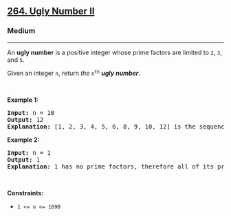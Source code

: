 <h2><a href="https://leetcode.com/problems/ugly-number-ii/">264. Ugly Number II</a></h2><h3>Medium</h3><hr><div style="user-select: auto;"><p style="user-select: auto;">An <strong style="user-select: auto;">ugly number</strong> is a positive integer whose prime factors are limited to <code style="user-select: auto;">2</code>, <code style="user-select: auto;">3</code>, and <code style="user-select: auto;">5</code>.</p>

<p style="user-select: auto;">Given an integer <code style="user-select: auto;">n</code>, return <em style="user-select: auto;">the</em> <code style="user-select: auto;">n<sup style="user-select: auto;">th</sup></code> <em style="user-select: auto;"><strong style="user-select: auto;">ugly number</strong></em>.</p>

<p style="user-select: auto;">&nbsp;</p>
<p style="user-select: auto;"><strong style="user-select: auto;">Example 1:</strong></p>

<pre style="user-select: auto;"><strong style="user-select: auto;">Input:</strong> n = 10
<strong style="user-select: auto;">Output:</strong> 12
<strong style="user-select: auto;">Explanation:</strong> [1, 2, 3, 4, 5, 6, 8, 9, 10, 12] is the sequence of the first 10 ugly numbers.
</pre>

<p style="user-select: auto;"><strong style="user-select: auto;">Example 2:</strong></p>

<pre style="user-select: auto;"><strong style="user-select: auto;">Input:</strong> n = 1
<strong style="user-select: auto;">Output:</strong> 1
<strong style="user-select: auto;">Explanation:</strong> 1 has no prime factors, therefore all of its prime factors are limited to 2, 3, and 5.
</pre>

<p style="user-select: auto;">&nbsp;</p>
<p style="user-select: auto;"><strong style="user-select: auto;">Constraints:</strong></p>

<ul style="user-select: auto;">
	<li style="user-select: auto;"><code style="user-select: auto;">1 &lt;= n &lt;= 1690</code></li>
</ul>
</div>